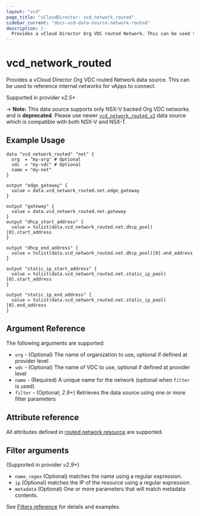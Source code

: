 ```yaml
---
layout: "vcd"
page_title: "vCloudDirector: vcd_network_routed"
sidebar_current: "docs-vcd-data-source-network-routed"
description: |-
  Provides a vCloud Director Org VDC routed Network. This can be used to reference internal networks for vApps to connect.
---
```


# vcd\_network\_routed

Provides a vCloud Director Org VDC routed Network data source. This can be used to reference internal networks for vApps to connect.

Supported in provider *v2.5+*

-> **Note:** This data source supports only NSX-V backed Org VDC networks and is **deprecated**.
Please use newer [`vcd_network_routed_v2`](/docs/providers/vcd/d/network_routed_v2.html)
data source which is compatible with both NSX-V and NSX-T.

## Example Usage

```hcl
data "vcd_network_routed" "net" {
  org  = "my-org" # Optional
  vdc  = "my-vdc" # Optional
  name = "my-net"
}

output "edge_gateway" {
  value = data.vcd_network_routed.net.edge_gateway
}

output "gateway" {
  value = data.vcd_network_routed.net.gateway
}
output "dhcp_start_address" {
  value = tolist(data.vcd_network_routed.net.dhcp_pool)[0].start_address
}

output "dhcp_end_address" {
  value = tolist(data.vcd_network_routed.net.dhcp_pool)[0].end_address
}

output "static_ip_start_address" {
  value = tolist(data.vcd_network_routed.net.static_ip_pool)[0].start_address
}

output "static_ip_end_address" {
  value = tolist(data.vcd_network_routed.net.static_ip_pool)[0].end_address
}
```

## Argument Reference

The following arguments are supported:

* `org` - (Optional) The name of organization to use, optional if defined at provider level
* `vdc` - (Optional) The name of VDC to use, optional if defined at provider level
* `name` - (Required) A unique name for the network (optional when `filter` is used)
* `filter` - (Optional; *2.9+*) Retrieves the data source using one or more filter parameters

## Attribute reference

All attributes defined in [routed network resource](/docs/providers/vcd/r/network_routed.html#attribute-reference) are supported.

## Filter arguments

(Supported in provider *v2.9+*)

* `name_regex` (Optional) matches the name using a regular expression.
* `ip` (Optional) matches the IP of the resource using a regular expression.
* `metadata` (Optional) One or more parameters that will match metadata contents.

See [Filters reference](/docs/providers/vcd/guides/data_source_filters.html) for details and examples.

